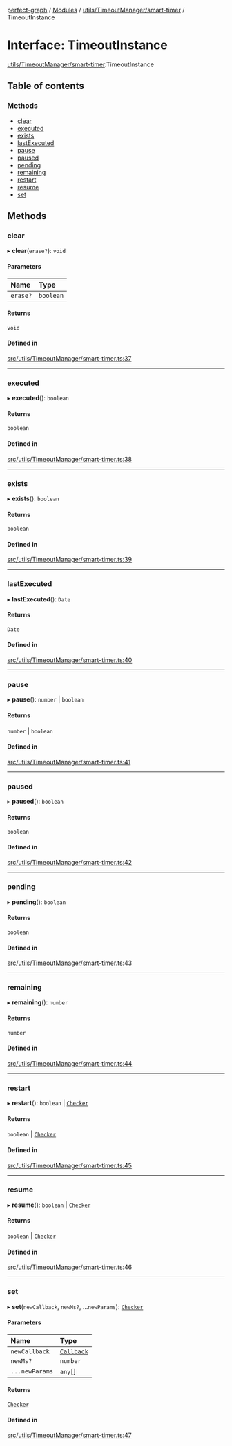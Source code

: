 [perfect-graph](../README.md) / [Modules](../modules.md) / [utils/TimeoutManager/smart-timer](../modules/utils_TimeoutManager_smart_timer.md) / TimeoutInstance

# Interface: TimeoutInstance

[utils/TimeoutManager/smart-timer](../modules/utils_TimeoutManager_smart_timer.md).TimeoutInstance

## Table of contents

### Methods

- [clear](utils_TimeoutManager_smart_timer.TimeoutInstance.md#clear)
- [executed](utils_TimeoutManager_smart_timer.TimeoutInstance.md#executed)
- [exists](utils_TimeoutManager_smart_timer.TimeoutInstance.md#exists)
- [lastExecuted](utils_TimeoutManager_smart_timer.TimeoutInstance.md#lastexecuted)
- [pause](utils_TimeoutManager_smart_timer.TimeoutInstance.md#pause)
- [paused](utils_TimeoutManager_smart_timer.TimeoutInstance.md#paused)
- [pending](utils_TimeoutManager_smart_timer.TimeoutInstance.md#pending)
- [remaining](utils_TimeoutManager_smart_timer.TimeoutInstance.md#remaining)
- [restart](utils_TimeoutManager_smart_timer.TimeoutInstance.md#restart)
- [resume](utils_TimeoutManager_smart_timer.TimeoutInstance.md#resume)
- [set](utils_TimeoutManager_smart_timer.TimeoutInstance.md#set)

## Methods

### clear

▸ **clear**(`erase?`): `void`

#### Parameters

| Name | Type |
| :------ | :------ |
| `erase?` | `boolean` |

#### Returns

`void`

#### Defined in

[src/utils/TimeoutManager/smart-timer.ts:37](https://github.com/MaastrichtU-IDS/perfect-graph/blob/27ebaf3/src/utils/TimeoutManager/smart-timer.ts#L37)

___

### executed

▸ **executed**(): `boolean`

#### Returns

`boolean`

#### Defined in

[src/utils/TimeoutManager/smart-timer.ts:38](https://github.com/MaastrichtU-IDS/perfect-graph/blob/27ebaf3/src/utils/TimeoutManager/smart-timer.ts#L38)

___

### exists

▸ **exists**(): `boolean`

#### Returns

`boolean`

#### Defined in

[src/utils/TimeoutManager/smart-timer.ts:39](https://github.com/MaastrichtU-IDS/perfect-graph/blob/27ebaf3/src/utils/TimeoutManager/smart-timer.ts#L39)

___

### lastExecuted

▸ **lastExecuted**(): `Date`

#### Returns

`Date`

#### Defined in

[src/utils/TimeoutManager/smart-timer.ts:40](https://github.com/MaastrichtU-IDS/perfect-graph/blob/27ebaf3/src/utils/TimeoutManager/smart-timer.ts#L40)

___

### pause

▸ **pause**(): `number` \| `boolean`

#### Returns

`number` \| `boolean`

#### Defined in

[src/utils/TimeoutManager/smart-timer.ts:41](https://github.com/MaastrichtU-IDS/perfect-graph/blob/27ebaf3/src/utils/TimeoutManager/smart-timer.ts#L41)

___

### paused

▸ **paused**(): `boolean`

#### Returns

`boolean`

#### Defined in

[src/utils/TimeoutManager/smart-timer.ts:42](https://github.com/MaastrichtU-IDS/perfect-graph/blob/27ebaf3/src/utils/TimeoutManager/smart-timer.ts#L42)

___

### pending

▸ **pending**(): `boolean`

#### Returns

`boolean`

#### Defined in

[src/utils/TimeoutManager/smart-timer.ts:43](https://github.com/MaastrichtU-IDS/perfect-graph/blob/27ebaf3/src/utils/TimeoutManager/smart-timer.ts#L43)

___

### remaining

▸ **remaining**(): `number`

#### Returns

`number`

#### Defined in

[src/utils/TimeoutManager/smart-timer.ts:44](https://github.com/MaastrichtU-IDS/perfect-graph/blob/27ebaf3/src/utils/TimeoutManager/smart-timer.ts#L44)

___

### restart

▸ **restart**(): `boolean` \| [`Checker`](../modules/utils_TimeoutManager_smart_timer._internal_.md#checker)

#### Returns

`boolean` \| [`Checker`](../modules/utils_TimeoutManager_smart_timer._internal_.md#checker)

#### Defined in

[src/utils/TimeoutManager/smart-timer.ts:45](https://github.com/MaastrichtU-IDS/perfect-graph/blob/27ebaf3/src/utils/TimeoutManager/smart-timer.ts#L45)

___

### resume

▸ **resume**(): `boolean` \| [`Checker`](../modules/utils_TimeoutManager_smart_timer._internal_.md#checker)

#### Returns

`boolean` \| [`Checker`](../modules/utils_TimeoutManager_smart_timer._internal_.md#checker)

#### Defined in

[src/utils/TimeoutManager/smart-timer.ts:46](https://github.com/MaastrichtU-IDS/perfect-graph/blob/27ebaf3/src/utils/TimeoutManager/smart-timer.ts#L46)

___

### set

▸ **set**(`newCallback`, `newMs?`, ...`newParams`): [`Checker`](../modules/utils_TimeoutManager_smart_timer._internal_.md#checker)

#### Parameters

| Name | Type |
| :------ | :------ |
| `newCallback` | [`Callback`](../modules/utils_TimeoutManager_smart_timer._internal_.md#callback) |
| `newMs?` | `number` |
| `...newParams` | `any`[] |

#### Returns

[`Checker`](../modules/utils_TimeoutManager_smart_timer._internal_.md#checker)

#### Defined in

[src/utils/TimeoutManager/smart-timer.ts:47](https://github.com/MaastrichtU-IDS/perfect-graph/blob/27ebaf3/src/utils/TimeoutManager/smart-timer.ts#L47)
